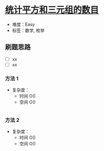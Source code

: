 # [统计平方和三元组的数目](https://leetcode-cn.com/problems/count-square-sum-triples/)

- 难度：Easy
- 标签：数学, 枚举

## 刷题思路

- [ ] xx
- [ ] xx

### 方法 1

- 复杂度：
    - 时间 O()
    - 空间 O()

``` js

```

### 方法 2

- 复杂度：
    - 时间 O()
    - 空间 O()

``` js

```
